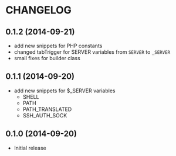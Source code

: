CHANGELOG
=========
0.1.2 (2014-09-21)
------------------
* add new snippets for PHP constants
* changed tabTrigger for SERVER variables from `SERVER` to `_SERVER`
* small fixes for builder class

0.1.1 (2014-09-20)
------------------
* add new snippets for $_SERVER variables
 	- SHELL
 	- PATH
 	- PATH_TRANSLATED
 	- SSH_AUTH_SOCK

0.1.0 (2014-09-20)
------------------

* Initial release

